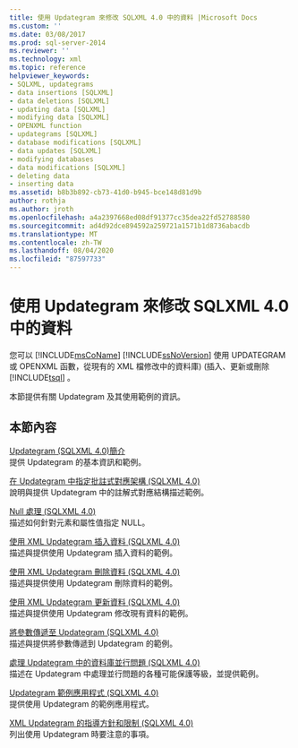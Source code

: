```yaml
---
title: 使用 Updategram 來修改 SQLXML 4.0 中的資料 |Microsoft Docs
ms.custom: ''
ms.date: 03/08/2017
ms.prod: sql-server-2014
ms.reviewer: ''
ms.technology: xml
ms.topic: reference
helpviewer_keywords:
- SQLXML, updategrams
- data insertions [SQLXML]
- data deletions [SQLXML]
- updating data [SQLXML]
- modifying data [SQLXML]
- OPENXML function
- updategrams [SQLXML]
- database modifications [SQLXML]
- data updates [SQLXML]
- modifying databases
- data modifications [SQLXML]
- deleting data
- inserting data
ms.assetid: b8b3b892-cb73-41d0-b945-bce148d81d9b
author: rothja
ms.author: jroth
ms.openlocfilehash: a4a2397668ed08df91377cc35dea22fd52788580
ms.sourcegitcommit: ad4d92dce894592a259721a1571b1d8736abacdb
ms.translationtype: MT
ms.contentlocale: zh-TW
ms.lasthandoff: 08/04/2020
ms.locfileid: "87597733"
---
```

# <a name="using-updategrams-to-modify-data-in-sqlxml-40"></a>使用 Updategram 來修改 SQLXML 4.0 中的資料
  您可以 [!INCLUDE[msCoName](../../../includes/msconame-md.md)] [!INCLUDE[ssNoVersion](../../../includes/ssnoversion-md.md)] 使用 UPDATEGRAM 或 OPENXML 函數，從現有的 XML 檔修改中的資料庫)  (插入、更新或刪除 [!INCLUDE[tsql](../../../includes/tsql-md.md)] 。  
  
 本節提供有關 Updategram 及其使用範例的資訊。  
  
## <a name="in-this-section"></a>本節內容  
 [Updategram &#40;SQLXML 4.0&#41;簡介](introduction-to-updategrams-sqlxml-4-0.md)  
 提供 Updategram 的基本資訊和範例。  
  
 [在 Updategram 中指定批註式對應架構 &#40;SQLXML 4.0&#41;](specifying-an-annotated-mapping-schema-in-an-updategram-sqlxml-4-0.md)  
 說明與提供 Updategram 中的註解式對應結構描述範例。  
  
 [Null 處理 &#40;SQLXML 4.0&#41;](null-handling-sqlxml-4-0.md)  
 描述如何針對元素和屬性值指定 NULL。  
  
 [使用 XML Updategram 插入資料 &#40;SQLXML 4.0&#41;](inserting-data-using-xml-updategrams-sqlxml-4-0.md)  
 描述與提供使用 Updategram 插入資料的範例。  
  
 [使用 XML Updategram 刪除資料 &#40;SQLXML 4.0&#41;](deleting-data-using-xml-updategrams-sqlxml-4-0.md)  
 描述與提供使用 Updategram 刪除資料的範例。  
  
 [使用 XML Updategram 更新資料 &#40;SQLXML 4.0&#41;](updating-data-using-xml-updategrams-sqlxml-4-0.md)  
 描述與提供使用 Updategram 修改現有資料的範例。  
  
 [將參數傳遞至 Updategram &#40;SQLXML 4.0&#41;](passing-parameters-to-updategrams-sqlxml-4-0.md)  
 描述與提供將參數傳遞到 Updategram 的範例。  
  
 [處理 Updategram 中的資料庫並行問題 &#40;SQLXML 4.0&#41;](handling-database-concurrency-issues-in-updategrams-sqlxml-4-0.md)  
 描述在 Updategram 中處理並行問題的各種可能保護等級，並提供範例。  
  
 [Updategram 範例應用程式 &#40;SQLXML 4.0&#41;](../../../database-engine/dev-guide/updategram-sample-applications-sqlxml-4-0.md)  
 提供使用 Updategram 的範例應用程式。  
  
 [XML Updategram 的指導方針和限制 &#40;SQLXML 4.0&#41;](guidelines-and-limitations-of-xml-updategrams-sqlxml-4-0.md)  
 列出使用 Updategram 時要注意的事項。  
  
  
